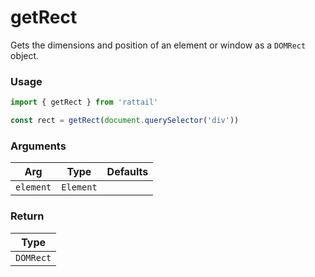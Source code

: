 # getRect

Gets the dimensions and position of an element or window as a `DOMRect` object.

### Usage

```ts
import { getRect } from 'rattail'

const rect = getRect(document.querySelector('div'))
```

### Arguments

| Arg       | Type      | Defaults |
| --------- | --------- | -------- |
| `element` | `Element` |          |

### Return

| Type      |
| --------- |
| `DOMRect` |
